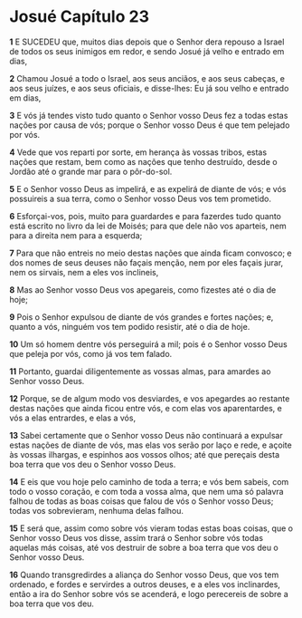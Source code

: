 # Josué Capítulo 23

**1** 	E SUCEDEU que, muitos dias depois que o Senhor dera repouso a Israel de todos os seus inimigos em redor, e sendo Josué já velho e entrado em dias,

**2** 	Chamou Josué a todo o Israel, aos seus anciãos, e aos seus cabeças, e aos seus juízes, e aos seus oficiais, e disse-lhes: Eu já sou velho e entrado em dias,

**3** 	E vós já tendes visto tudo quanto o Senhor vosso Deus fez a todas estas nações por causa de vós; porque o Senhor vosso Deus é que tem pelejado por vós.

**4** 	Vede que vos reparti por sorte, em herança às vossas tribos, estas nações que restam, bem como as nações que tenho destruído, desde o Jordão até o grande mar para o pôr-do-sol.

**5** 	E o Senhor vosso Deus as impelirá, e as expelirá de diante de vós; e vós possuireis a sua terra, como o Senhor vosso Deus vos tem prometido.

**6** 	Esforçai-vos, pois, muito para guardardes e para fazerdes tudo quanto está escrito no livro da lei de Moisés; para que dele não vos aparteis, nem para a direita nem para a esquerda;

**7** 	Para que não entreis no meio destas nações que ainda ficam convosco; e dos nomes de seus deuses não façais menção, nem por eles façais jurar, nem os sirvais, nem a eles vos inclineis,

**8** 	Mas ao Senhor vosso Deus vos apegareis, como fizestes até o dia de hoje;

**9** 	Pois o Senhor expulsou de diante de vós grandes e fortes nações; e, quanto a vós, ninguém vos tem podido resistir, até o dia de hoje.

**10** 	Um só homem dentre vós perseguirá a mil; pois é o Senhor vosso Deus que peleja por vós, como já vos tem falado.

**11** 	Portanto, guardai diligentemente as vossas almas, para amardes ao Senhor vosso Deus.

**12** 	Porque, se de algum modo vos desviardes, e vos apegardes ao restante destas nações que ainda ficou entre vós, e com elas vos aparentardes, e vós a elas entrardes, e elas a vós,

**13** 	Sabei certamente que o Senhor vosso Deus não continuará a expulsar estas nações de diante de vós, mas elas vos serão por laço e rede, e açoite às vossas ilhargas, e espinhos aos vossos olhos; até que pereçais desta boa terra que vos deu o Senhor vosso Deus.

**14** 	E eis que vou hoje pelo caminho de toda a terra; e vós bem sabeis, com todo o vosso coração, e com toda a vossa alma, que nem uma só palavra falhou de todas as boas coisas que falou de vós o Senhor vosso Deus; todas vos sobrevieram, nenhuma delas falhou.

**15** 	E será que, assim como sobre vós vieram todas estas boas coisas, que o Senhor vosso Deus vos disse, assim trará o Senhor sobre vós todas aquelas más coisas, até vos destruir de sobre a boa terra que vos deu o Senhor vosso Deus.

**16** 	Quando transgredirdes a aliança do Senhor vosso Deus, que vos tem ordenado, e fordes e servirdes a outros deuses, e a eles vos inclinardes, então a ira do Senhor sobre vós se acenderá, e logo perecereis de sobre a boa terra que vos deu.


